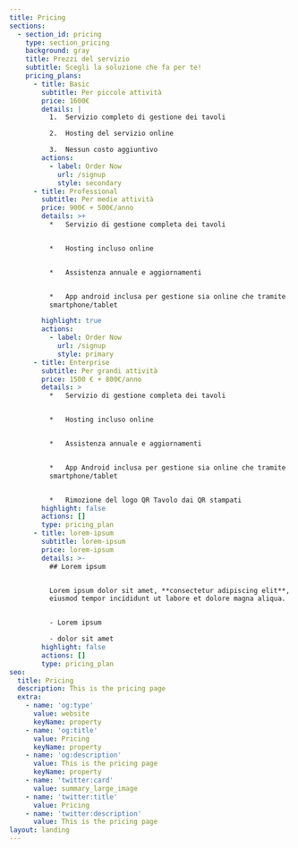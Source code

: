```yaml
---
title: Pricing
sections:
  - section_id: pricing
    type: section_pricing
    background: gray
    title: Prezzi del servizio
    subtitle: Scegli la soluzione che fa per te!
    pricing_plans:
      - title: Basic
        subtitle: Per piccole attività
        price: 1600€
        details: |
          1.  Servizio completo di gestione dei tavoli

          2.  Hosting del servizio online

          3.  Nessun costo aggiuntivo
        actions:
          - label: Order Now
            url: /signup
            style: secondary
      - title: Professional
        subtitle: Per medie attività
        price: 900€ + 500€/anno
        details: >+
          *   Servizio di gestione completa dei tavoli


          *   Hosting incluso online


          *   Assistenza annuale e aggiornamenti


          *   App android inclusa per gestione sia online che tramite
          smartphone/tablet

        highlight: true
        actions:
          - label: Order Now
            url: /signup
            style: primary
      - title: Enterprise
        subtitle: Per grandi attività
        price: 1500 € + 800€/anno
        details: >
          *   Servizio di gestione completa dei tavoli


          *   Hosting incluso online


          *   Assistenza annuale e aggiornamenti


          *   App Android inclusa per gestione sia online che tramite
          smartphone/tablet


          *   Rimozione del logo QR Tavolo dai QR stampati
        highlight: false
        actions: []
        type: pricing_plan
      - title: lorem-ipsum
        subtitle: lorem-ipsum
        price: lorem-ipsum
        details: >-
          ## Lorem ipsum


          Lorem ipsum dolor sit amet, **consectetur adipiscing elit**, sed do
          eiusmod tempor incididunt ut labore et dolore magna aliqua.


          - Lorem ipsum

          - dolor sit amet
        highlight: false
        actions: []
        type: pricing_plan
seo:
  title: Pricing
  description: This is the pricing page
  extra:
    - name: 'og:type'
      value: website
      keyName: property
    - name: 'og:title'
      value: Pricing
      keyName: property
    - name: 'og:description'
      value: This is the pricing page
      keyName: property
    - name: 'twitter:card'
      value: summary_large_image
    - name: 'twitter:title'
      value: Pricing
    - name: 'twitter:description'
      value: This is the pricing page
layout: landing
---
```

